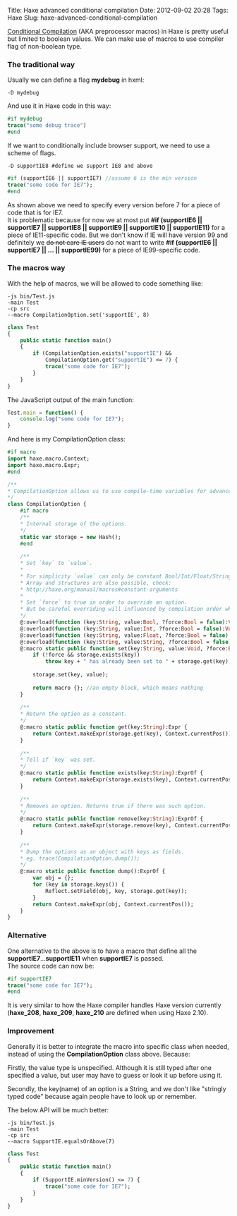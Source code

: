 Title: Haxe advanced conditional compilation
Date: 2012-09-02 20:28
Tags: Haxe
Slug: haxe-advanced-conditional-compilation

[Conditional Compilation][] (AKA preprocessor macros) in Haxe is pretty
useful but limited to boolean values. We can make use of macros to use
compiler flag of non-boolean type.

### The traditional way

Usually we can define a flag **mydebug** in hxml:

```text
-D mydebug
```

And use it in Haxe code in this way:

```haxe
#if mydebug
trace("some debug trace")
#end
```

If we want to conditionally include browser support, we need to use a
scheme of flags.

```text
-D supportIE8 #define we support IE8 and above
```

```haxe
#if (supportIE6 || supportIE7) //assume 6 is the min version
trace("some code for IE7");
#end
```

As shown above we need to specify every version before 7 for a piece of
code that is for IE7.  
It is problematic because for now we at most put **\#if (supportIE6 ||
supportIE7 || supportIE8 || supportIE9 || supportIE10 || supportIE11)**
for a piece of IE11-specific code. But we don't know if IE will have
version 99 and definitely we ~~do not care IE users~~ do not want to
write **\#if (supportIE6 || supportIE7 || ... || supportIE99)** for a
piece of IE99-specific code.

### The macros way

With the help of macros, we will be allowed to code something like:

```text
-js bin/Test.js
-main Test
-cp src
--macro CompilationOption.set('supportIE', 8)
```

```haxe
class Test 
{
    public static function main() 
    {
        if (CompilationOption.exists("supportIE") && 
            CompilationOption.get("supportIE") <= 7) {
            trace("some code for IE7");
        }
    }
}
```

The JavaScript output of the main function:

```javascript
Test.main = function() {
    console.log("some code for IE7");
}
```

And here is my CompilationOption class:

```haxe
#if macro
import haxe.macro.Context;
import haxe.macro.Expr;
#end

/**
* CompilationOption allows us to use compile-time variables for advanced conditional compilation.
*/
class CompilationOption {
    #if macro
    /**
    * Internal storage of the options.
    */
    static var storage = new Hash();
    #end
    
    /**
    * Set `key` to `value`.
    * 
    * For simplicity `value` can only be constant Bool/Int/Float/String or null.
    * Array and structures are also possible, check:
    * http://haxe.org/manual/macros#constant-arguments
    * 
    * Set `force` to true in order to override an option. 
    * But be careful overriding will influenced by compilation order which may be hard to predict.
    */
    @:overload(function (key:String, value:Bool, ?force:Bool = false):Void{})
    @:overload(function (key:String, value:Int, ?force:Bool = false):Void{})
    @:overload(function (key:String, value:Float, ?force:Bool = false):Void{})
    @:overload(function (key:String, value:String, ?force:Bool = false):Void{})
    @:macro static public function set(key:String, value:Void, ?force:Bool = false) {
        if (!force && storage.exists(key))
            throw key + " has already been set to " + storage.get(key);
        
        storage.set(key, value);
        
        return macro {}; //an empty block, which means nothing
    }
    
    /**
    * Return the option as a constant.
    */
    @:macro static public function get(key:String):Expr {
        return Context.makeExpr(storage.get(key), Context.currentPos());
    }
    
    /**
    * Tell if `key` was set.
    */
    @:macro static public function exists(key:String):ExprOf {
        return Context.makeExpr(storage.exists(key), Context.currentPos());
    }
    
    /**
    * Removes an option. Returns true if there was such option.
    */
    @:macro static public function remove(key:String):ExprOf {
        return Context.makeExpr(storage.remove(key), Context.currentPos());
    }
    
    /**
    * Dump the options as an object with keys as fields.
    * eg. trace(CompilationOption.dump());
    */
    @:macro static public function dump():ExprOf {
        var obj = {};
        for (key in storage.keys()) {
            Reflect.setField(obj, key, storage.get(key));
        }
        return Context.makeExpr(obj, Context.currentPos());
    }
}
```

### Alternative

One alternative to the above is to have a macro that define all the
**supportIE7**...**supportIE11** when **supportIE7** is passed.  
The source code can now be:

```haxe
#if supportIE7
trace("some code for IE7");
#end
```

It is very similar to how the Haxe compiler handles Haxe version
currently (**haxe\_208**, **haxe\_209**, **haxe\_210** are defined when
using Haxe 2.10).

### Improvement

Generally it is better to integrate the macro into specific class when
needed, instead of using the **CompilationOption** class above. Because:

Firstly, the value type is unspecified. Although it is still typed after
one specified a value, but user may have to guess or look it up before
using it.

Secondly, the key(name) of an option is a String, and we don't like
"stringly typed code" because again people have to look up or remember.

The below API will be much better:

```text
-js bin/Test.js
-main Test
-cp src
--macro SupportIE.equalsOrAbove(7)
```

```haxe
class Test 
{
    public static function main() 
    {       
        if (SupportIE.minVersion() <= 7) {
            trace("some code for IE7");
        }
    }
}
```

  [Conditional Compilation]: http://haxe.org/ref/conditionals
